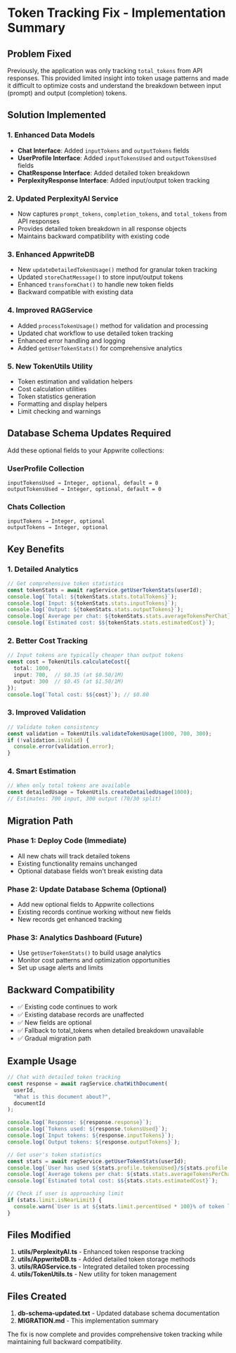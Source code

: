 # Token Tracking Fix - Implementation Summary

## Problem Fixed
Previously, the application was only tracking `total_tokens` from API responses. This provided limited insight into token usage patterns and made it difficult to optimize costs and understand the breakdown between input (prompt) and output (completion) tokens.

## Solution Implemented

### 1. Enhanced Data Models
- **Chat Interface**: Added `inputTokens` and `outputTokens` fields
- **UserProfile Interface**: Added `inputTokensUsed` and `outputTokensUsed` fields
- **ChatResponse Interface**: Added detailed token breakdown
- **PerplexityResponse Interface**: Added input/output token tracking

### 2. Updated PerplexityAI Service
- Now captures `prompt_tokens`, `completion_tokens`, and `total_tokens` from API responses
- Provides detailed token breakdown in all response objects
- Maintains backward compatibility with existing code

### 3. Enhanced AppwriteDB
- New `updateDetailedTokenUsage()` method for granular token tracking
- Updated `storeChatMessage()` to store input/output tokens
- Enhanced `transformChat()` to handle new token fields
- Backward compatible with existing data

### 4. Improved RAGService
- Added `processTokenUsage()` method for validation and processing
- Updated chat workflow to use detailed token tracking
- Enhanced error handling and logging
- Added `getUserTokenStats()` for comprehensive analytics

### 5. New TokenUtils Utility
- Token estimation and validation helpers
- Cost calculation utilities
- Token statistics generation
- Formatting and display helpers
- Limit checking and warnings

## Database Schema Updates Required

Add these optional fields to your Appwrite collections:

### UserProfile Collection
```
inputTokensUsed → Integer, optional, default = 0
outputTokensUsed → Integer, optional, default = 0
```

### Chats Collection
```
inputTokens → Integer, optional
outputTokens → Integer, optional
```

## Key Benefits

### 1. **Detailed Analytics**
```typescript
// Get comprehensive token statistics
const tokenStats = await ragService.getUserTokenStats(userId);
console.log(`Total: ${tokenStats.stats.totalTokens}`);
console.log(`Input: ${tokenStats.stats.inputTokens}`);
console.log(`Output: ${tokenStats.stats.outputTokens}`);
console.log(`Average per chat: ${tokenStats.stats.averageTokensPerChat}`);
console.log(`Estimated cost: $${tokenStats.stats.estimatedCost}`);
```

### 2. **Better Cost Tracking**
```typescript
// Input tokens are typically cheaper than output tokens
const cost = TokenUtils.calculateCost({
  total: 1000,
  input: 700,  // $0.35 (at $0.50/1M)
  output: 300  // $0.45 (at $1.50/1M)
});
console.log(`Total cost: $${cost}`); // $0.80
```

### 3. **Improved Validation**
```typescript
// Validate token consistency
const validation = TokenUtils.validateTokenUsage(1000, 700, 300);
if (!validation.isValid) {
  console.error(validation.error);
}
```

### 4. **Smart Estimation**
```typescript
// When only total tokens are available
const detailedUsage = TokenUtils.createDetailedUsage(1000);
// Estimates: 700 input, 300 output (70/30 split)
```

## Migration Path

### Phase 1: Deploy Code (Immediate)
- All new chats will track detailed tokens
- Existing functionality remains unchanged
- Optional database fields won't break existing data

### Phase 2: Update Database Schema (Optional)
- Add new optional fields to Appwrite collections
- Existing records continue working without new fields
- New records get enhanced tracking

### Phase 3: Analytics Dashboard (Future)
- Use `getUserTokenStats()` to build usage analytics
- Monitor cost patterns and optimization opportunities
- Set up usage alerts and limits

## Backward Compatibility

- ✅ Existing code continues to work
- ✅ Existing database records are unaffected
- ✅ New fields are optional
- ✅ Fallback to total_tokens when detailed breakdown unavailable
- ✅ Gradual migration path

## Example Usage

```typescript
// Chat with detailed token tracking
const response = await ragService.chatWithDocument(
  userId, 
  "What is this document about?", 
  documentId
);

console.log(`Response: ${response.response}`);
console.log(`Tokens used: ${response.tokensUsed}`);
console.log(`Input tokens: ${response.inputTokens}`);
console.log(`Output tokens: ${response.outputTokens}`);

// Get user's token statistics
const stats = await ragService.getUserTokenStats(userId);
console.log(`User has used ${stats.profile.tokensUsed}/${stats.profile.tokensLimit} tokens`);
console.log(`Average tokens per chat: ${stats.stats.averageTokensPerChat}`);
console.log(`Estimated total cost: $${stats.stats.estimatedCost}`);

// Check if user is approaching limit
if (stats.limit.isNearLimit) {
  console.warn(`User is at ${stats.limit.percentUsed * 100}% of token limit!`);
}
```

## Files Modified

1. **utils/PerplexityAI.ts** - Enhanced token response tracking
2. **utils/AppwriteDB.ts** - Added detailed token storage methods
3. **utils/RAGService.ts** - Integrated detailed token processing
4. **utils/TokenUtils.ts** - New utility for token management

## Files Created

1. **db-schema-updated.txt** - Updated database schema documentation
2. **MIGRATION.md** - This implementation summary

The fix is now complete and provides comprehensive token tracking while maintaining full backward compatibility.
